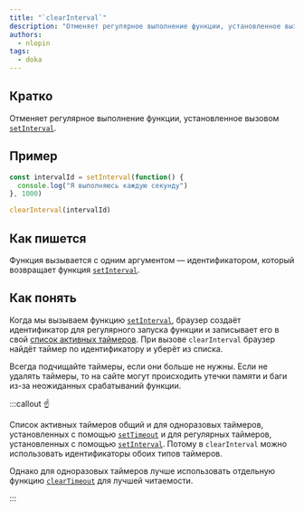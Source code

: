 ```yaml
---
title: "`clearInterval`"
description: "Отменяет регулярное выполнение функции, установленное вызовом setInterval"
authors:
  - nlopin
tags:
  - doka
---
```


## Кратко

Отменяет регулярное выполнение функции, установленное вызовом [`setInterval`](/js/setinterval).

## Пример

```js
const intervalId = setInterval(function() {
  console.log("Я выполняюсь каждую секунду")
}, 1000)

clearInterval(intervalId)
```

## Как пишется

Функция вызывается с одним аргументом — идентификатором, который возвращает функция [`setInterval`](/js/setinterval).

## Как понять

Когда мы вызываем функцию [`setInterval`](/js/setinterval), браузер создаёт идентификатор для регулярного запуска функции и записывает его в свой [список активных таймеров](https://html.spec.whatwg.org/multipage/timers-and-user-prompts.html#list-of-active-timers). При вызове `clearInterval` браузер найдёт таймер по идентификатору и уберёт из списка.

Всегда подчищайте таймеры, если они больше не нужны. Если не удалять таймеры, то на сайте могут происходить утечки памяти и баги из-за неожиданных срабатываний функции.

:::callout ☝️

Список активных таймеров общий и для одноразовых таймеров, установленных с помощью [`setTimeout`](/js/settimeout) и для регулярных таймеров, установленных с помощью [`setInterval`](/js/setinterval). Потому в `clearInterval` можно использовать идентификаторы обоих типов таймеров.

Однако для одноразовых таймеров лучше использовать отдельную функцию [`clearTimeout`](/js/clearinterval) для лучшей читаемости.

:::


